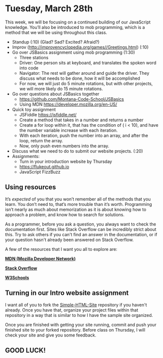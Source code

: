 # Tuesday, March 28th

This week, we will be focusing on a continued building of our JavaScript knowledge. You’ll also be introduced to mob programming, which is a method that we will be using throughout this class.

* Standup (:10) (Glad? Sad? Excited? Afraid?)
* Improv (http://improvencyclopedia.org/games//Greetings.html) (:10)
* Go over JSBasics assignment using mob programming (1:30)
    * Three stations
    * Driver: One person sits at keyboard, and translates the spoken word into code
    * Navigator: The rest will gather around and guide the driver. They discuss what needs to be done, how it will be accomplished
    * For now, we will just do 5 minute rotations, but with other projects, we will more likely do 15 minute rotations.
* Go over questions about JSBasics together
    * https://github.com/Montana-Code-School/JSBasics
    * Using MDN https://developer.mozilla.org/en-US/
* Quick toy assignment
    * JSFiddle https://jsfiddle.net/
    * Create a method that takes in a number and returns a number
    * Create a for loop within it, that has the condition of ( i < 10), and have the number variable increase with each iteration.
    * With each iteration, push the number into an array, and after the loop, return the array.
    * Now, only push even numbers into the array.
* Discuss what we need to do to submit our website projects. (:20)
* Assignments:
    * Turn in your introduction website by Thursday
    * https://flukeout.github.io
    * JavaScript FizzBuzz

## Using resources

It’s *expected* of you that you won’t remember all of the methods that you learn. You don’t need to, that’s more trouble than it’s worth. Programming isn’t nearly as much about memorization as it is about knowing how to approach a problem, and know how to search for solutions.

As a programmer, before you ask a question, you always want to check the documentation first. Sites like Stack Overflow can be incredibly strict about this. Try to ask others if you can't find an answer in the documentation, or if your question hasn't already been answered on Stack Overflow.

A few of the resources that I want you all to explore are:

[**MDN (Mozilla Developer Network)**](https://developer.mozilla.org/en-US/docs/Web/JavaScript)

[**Stack Overflow**](http://stackoverflow.com)

[**W3Schools**](https://www.w3schools.com)

## Turning in our Intro website assignment

I want all of you to fork the [Simple-HTML-Site](https://github.com/Montana-Code-School/Simple-HTML-Site) repository if you haven't already. Once you have that, organize your project files within that repository in a way that is similar to how I have the sample site organized.

Once you are finished with getting your site running, commit and push your finished site to your forked repository. Before class on Thursday, I will check your site and give you some feedback.

## GOOD LUCK!
